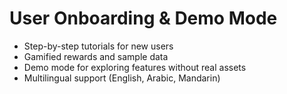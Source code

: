 # User Onboarding & Demo Mode

- Step-by-step tutorials for new users
- Gamified rewards and sample data
- Demo mode for exploring features without real assets
- Multilingual support (English, Arabic, Mandarin)
